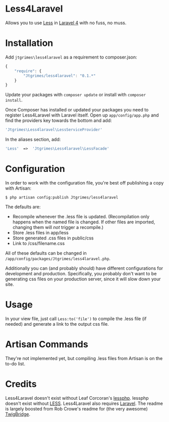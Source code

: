 Less4Laravel
============

Allows you to use [Less](http://lesscss.org//) in [Laravel 4](http://laravel.com/) with
no fuss, no muss.

Installation
============

Add `jtgrimes\less4laravel` as a requirement to composer.json:

```javascript
{
    "require": {
        "Jtgrimes/less4laravel": "0.1.*"
    }
}
```

Update your packages with `composer update` or install with `composer install`.

Once Composer has installed or updated your packages you need to register 
Less4Laravel with Laravel itself. Open up `app/config/app.php` and 
find the providers key towards the bottom and add:

```php
'Jtgrimes\Less4laravel\LessServiceProvider'
```

In the aliases section, add:

```php
'Less'	=>	'Jtgrimes\Less4laravel\LessFacade'
```

Configuration
=============

In order to work with the configuration file, you're best off publishing a copy
with Artisan:

```
$ php artisan config:publish Jtgrimes/less4laravel
```

The defaults are:
* Recompile whenever the .less file is updated.  (Recompilation only happens when the
named file is changed.  If other files are imported, changing them will *not* trigger
a recompile.)
* Store .less files in app/less
* Store generated .css files in public/css
* Link to /css/filename.css

All of these defaults can be changed in `/app/config/packages/Jtgrimes/less4laravel.php`.

Additionally you can (and probably should) have different configurations for development 
and production.  Specifically, you probably don't want to be generating css files on
your production server, since it will slow down your site.


Usage
=====

In your view file, just call `Less:to('file')` to compile the .less file (if needed)
and generate a link to the output css file.



Artisan Commands
================

They're not implemented yet, but compiling .less files from Artisan is on the to-do 
list.



Credits
=======

Less4Laravel doesn't exist without Leaf Corcoran's [lessphp](http://leafo.net/lessphp/).  lessphp doesn't exist without 
[LESS](http://lesscss.org/). Less4Laravel also requires [Laravel](http://laravel.com/). The readme is largely boosted from
Rob Crowe's readme for (the very awesome) [TwigBridge](https://github.com/rcrowe/TwigBridge).
